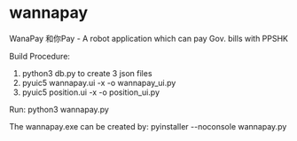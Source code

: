 # wannapay
WanaPay 和你Pay - A robot application which can pay Gov. bills with PPSHK

Build Procedure:
1. python3 db.py
   to create 3 json files
2. pyuic5 wannapay.ui -x -o wannapay_ui.py
3. pyuic5 position.ui -x -o position_ui.py

Run:
python3 wannapay.py

The wannapay.exe can be created by:
pyinstaller --noconsole wannapay.py
